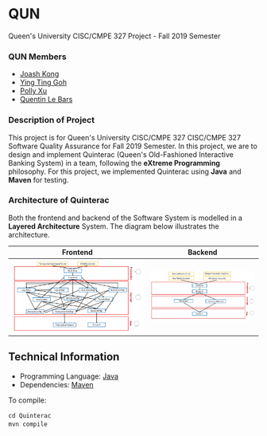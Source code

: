 # QUN
Queen's University CISC/CMPE 327 Project - Fall 2019 Semester

### QUN Members
- [Joash Kong](https://github.com/Joash-JW)
- [Ying Ting Goh](https://github.com/YingTing04)
- [Polly Xu](https://github.com/polly-xuzy)
- [Quentin Le Bars](https://github.com/LeBarsQuentin)

### Description of Project
This project is for Queen's University CISC/CMPE 327 CISC/CMPE 327 Software Quality Assurance for Fall 2019 Semester. In this project, we are to design and implement Quinterac (Queen's Old-Fashioned Interactive Banking System) in a team, following the **eXtreme Programming** philosophy. For this project, we implemented Quinterac using **Java** and **Maven** for testing.

### Architecture of Quinterac
Both the frontend and backend of the Software System is modelled in a **Layered Architecture** System. The diagram below illustrates the architecture.

| Frontend | Backend |
| :------: | :-----: |
|![frontend img](./frontend.PNG)|![backend img](./backend.PNG)|

## Technical Information
- Programming Language: [Java](https://www.java.com/en/)
- Dependencies: [Maven](https://maven.apache.org/)

To compile:
```java
cd Quinterac
mvn compile
```
